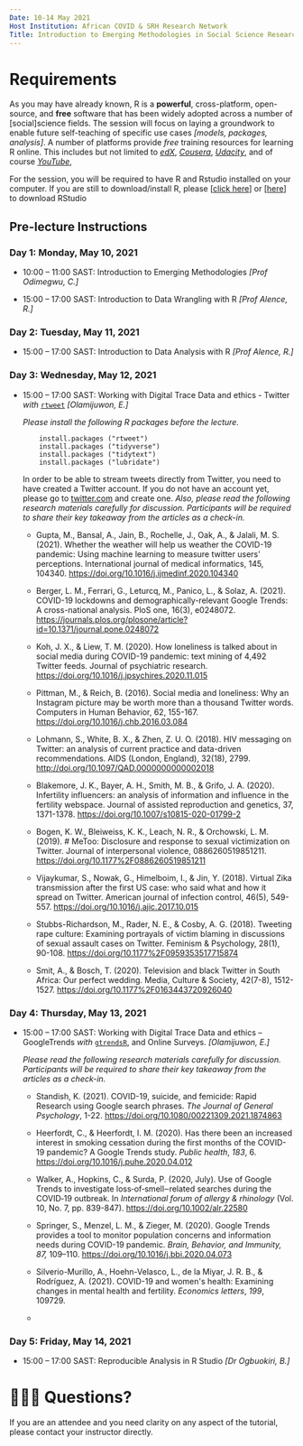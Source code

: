 ```yaml
---
Date: 10-14 May 2021
Host Institution: African COVID & SRH Research Network
Title: Introduction to Emerging Methodologies in Social Science Research Workshop
---
```


# **Requirements**

As you may have already known, R is a **powerful**, cross-platform, open-source, and **free** software that has been widely adopted across a number of [social]science fields. The session will focus on laying a groundwork to enable future self-teaching of specific use cases *[models, packages, analysis]*. A number of platforms provide *free* training resources for learning R online. This includes but not limited to [*edX*](https://www.edx.org/), [*Cousera*](https://www.coursera.org/), [*Udacity*](https://www.udacity.com/), and of course [*YouTube*](https://www.youtube.com/),

For the session, you will be required to have R and Rstudio installed on your computer. If you are still to download/install R, please [[click here](https://cloud.r-project.org/)] or [[here](https://rstudio.com/products/rstudio/download/)] to download RStudio

## **Pre-lecture Instructions**

### **Day 1: Monday, May 10, 2021**

-   10:00 – 11:00 SAST: Introduction to Emerging Methodologies *[Prof Odimegwu, C.]*

-   15:00 – 17:00 SAST: Introduction to Data Wrangling with R *[Prof Alence, R.]*

### **Day 2: Tuesday, May 11, 2021**

-   15:00 – 17:00 SAST: Introduction to Data Analysis with R *[Prof Alence, R.]*

### **Day 3: Wednesday, May 12, 2021**

-   15:00 – 17:00 SAST: Working with Digital Trace Data and ethics - Twitter *with* [`rtweet`](https://github.com/ropensci/rtweet) *[Olamijuwon, E.]*

    *Please install the following R packages before the lecture.*

    ```{r}
        install.packages ("rtweet")
        install.packages ("tidyverse")
        install.packages ("tidytext")
        install.packages ("lubridate")
    ```

    In order to be able to stream tweets directly from Twitter, you need to have created a Twitter account. If you do not have an account yet, please go to [twitter.com](https://twitter.com/) and create one. *Also, please read the following research materials carefully for discussion. Participants will be required to share their key takeaway from the articles as a check-in.*

    -   Gupta, M., Bansal, A., Jain, B., Rochelle, J., Oak, A., & Jalali, M. S. (2021). Whether the weather will help us weather the COVID-19 pandemic: Using machine learning to measure twitter users' perceptions. International journal of medical informatics, 145, 104340. <https://doi.org/10.1016/j.ijmedinf.2020.104340>
    
    - Berger, L. M., Ferrari, G., Leturcq, M., Panico, L., & Solaz, A. (2021). COVID-19 lockdowns and demographically-relevant Google Trends: A cross-national analysis. PloS one, 16(3), e0248072. <https://journals.plos.org/plosone/article?id=10.1371/journal.pone.0248072>

    -   Koh, J. X., & Liew, T. M. (2020). How loneliness is talked about in social media during COVID-19 pandemic: text mining of 4,492 Twitter feeds. Journal of psychiatric research. <https://doi.org/10.1016/j.jpsychires.2020.11.015>

    -   Pittman, M., & Reich, B. (2016). Social media and loneliness: Why an Instagram picture may be worth more than a thousand Twitter words. Computers in Human Behavior, 62, 155-167. <https://doi.org/10.1016/j.chb.2016.03.084>

    -   Lohmann, S., White, B. X., & Zhen, Z. U. O. (2018). HIV messaging on Twitter: an analysis of current practice and data-driven recommendations. AIDS (London, England), 32(18), 2799. <http://doi.org/10.1097/QAD.0000000000002018>

    -   Blakemore, J. K., Bayer, A. H., Smith, M. B., & Grifo, J. A. (2020). Infertility influencers: an analysis of information and influence in the fertility webspace. Journal of assisted reproduction and genetics, 37, 1371-1378. <https://doi.org/10.1007/s10815-020-01799-2>

    -   Bogen, K. W., Bleiweiss, K. K., Leach, N. R., & Orchowski, L. M. (2019). \# MeToo: Disclosure and response to sexual victimization on Twitter. Journal of interpersonal violence, 0886260519851211. <https://doi.org/10.1177%2F0886260519851211>

    -   Vijaykumar, S., Nowak, G., Himelboim, I., & Jin, Y. (2018). Virtual Zika transmission after the first US case: who said what and how it spread on Twitter. American journal of infection control, 46(5), 549-557. <https://doi.org/10.1016/j.ajic.2017.10.015>

    -   Stubbs-Richardson, M., Rader, N. E., & Cosby, A. G. (2018). Tweeting rape culture: Examining portrayals of victim blaming in discussions of sexual assault cases on Twitter. Feminism & Psychology, 28(1), 90-108. <https://doi.org/10.1177%2F0959353517715874>

    -   Smit, A., & Bosch, T. (2020). Television and black Twitter in South Africa: Our perfect wedding. Media, Culture & Society, 42(7-8), 1512-1527. <https://doi.org/10.1177%2F0163443720926040>

### **Day 4: Thursday, May 13, 2021**

-   15:00 – 17:00 SAST: Working with Digital Trace Data and ethics – GoogleTrends *with* [`gtrendsR`](https://github.com/PMassicotte/gtrendsR), and Online Surveys. *[Olamijuwon, E.]*

    *Please read the following research materials carefully for discussion. Participants will be required to share their key takeaway from the articles as a check-in.*

    -   Standish, K. (2021). COVID-19, suicide, and femicide: Rapid Research using Google search phrases. *The Journal of General Psychology*, 1-22. <https://doi.org/10.1080/00221309.2021.1874863>

    -   Heerfordt, C., & Heerfordt, I. M. (2020). Has there been an increased interest in smoking cessation during the first months of the COVID-19 pandemic? A Google Trends study. *Public health*, *183*, 6. <https://doi.org/10.1016/j.puhe.2020.04.012>

    -   Walker, A., Hopkins, C., & Surda, P. (2020, July). Use of Google Trends to investigate loss‐of‐smell‒related searches during the COVID‐19 outbreak. In *International forum of allergy & rhinology* (Vol. 10, No. 7, pp. 839-847). <https://doi.org/10.1002/alr.22580>

    -   Springer, S., Menzel, L. M., & Zieger, M. (2020). Google Trends provides a tool to monitor population concerns and information needs during COVID-19 pandemic. *Brain, Behavior, and Immunity, 87,* 109–110. <https://doi.org/10.1016/j.bbi.2020.04.073>

    -   Silverio-Murillo, A., Hoehn-Velasco, L., de la Miyar, J. R. B., & Rodríguez, A. (2021). COVID-19 and women's health: Examining changes in mental health and fertility. *Economics letters*, *199*, 109729.

    -   

### **Day 5: Friday, May 14, 2021**

-   15:00 – 17:00 SAST: Reproducible Analysis in R Studio *[Dr Ogbuokiri, B.]*

# :family_man_man_boy: **Questions?**

If you are an attendee and you need clarity on any aspect of the tutorial, please contact your instructor directly.
